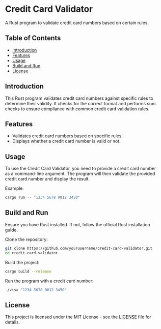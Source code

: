 # Credit Card Validator

A Rust program to validate credit card numbers based on certain rules.

## Table of Contents
- [Introduction](#introduction)
- [Features](#features)
- [Usage](#usage)
- [Build and Run](#build-and-run)
- [License](#license)

## Introduction

This Rust program validates credit card numbers against specific rules to determine their validity. It checks for the correct format and performs sum checks to ensure compliance with common credit card validation rules.

## Features

- Validates credit card numbers based on specific rules.
- Displays whether a credit card number is valid or not.

## Usage

To use the Credit Card Validator, you need to provide a credit card number as a command-line argument. The program will then validate the provided credit card number and display the result.

Example:

```bash
cargo run -- "1234 5678 9012 3450"
```

## Build and Run
Ensure you have Rust installed. If not, follow the official Rust installation guide.

Clone the repository:
```bash
git clone https://github.com/yourusername/credit-card-validator.git
cd credit-card-validator
```
Build the project:
```bash
cargo build --release
```
Run the program with a credit card number:
```bash
./visa "1234 5678 9012 3450"
```

## License
This project is licensed under the MIT License - see the [LICENSE](https://opensource.org/license/mit/) file for details.
